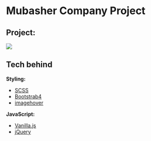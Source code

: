 # Mubasher Company Project


## Project:
![](images/image_task.png)

## Tech behind

**Styling:**
* [SCSS](https://sass-lang.com/)
* [Bootstrab4](https://getbootstrap.com/)
* [imagehover](http://imagehover.io/)

**JavaScript:**
* [Vanilla.js](http://vanilla-js.com/)
* [jQuery](https://jquery.com/)

